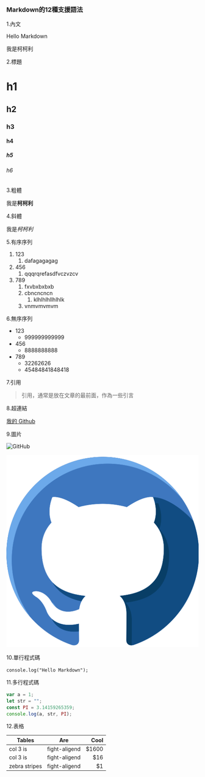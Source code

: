 ### Markdown的12種支援語法

1.內文

Hello Markdown

我是柯柯利

2.標題

# h1
## h2
### h3
#### h4
##### h5
###### h6

3.粗體

我是**柯柯利**

4.斜體

我是*柯柯利*

5.有序序列

1. 123
    1. dafagagagag
1. 456
    1. qqqrqrefasdfvczvzcv
1. 789
    1. fxvbxbxbxb
    1. cbncncncn
        1. klhlhlhllhlhlk
    1. vnmvmvmvm

6.無序序列

* 123
    * 999999999999
* 456
    * 8888888888
* 789
    * 32262626
    * 45484841848418

7.引用

> 引用，通常是放在文章的最前面，作為一些引言

8.超連結

[我的 Github](https://github.com/kekeli92870)

9.圖片

![GitHub](https://www.pngrepo.com/png/314036/180/github-square.png)

![顯示資料夾底下的圖片](https://github.com/kekeli92870/kekeli-notes-stores/blob/main/Markdown/github-pngrepo-com.png)

10.單行程式碼

`console.log("Hello Markdown");`

11.多行程式碼

```JavaScript
var a = 1;
let str = "";
const PI = 3.14159265359;
console.log(a, str, PI);
```

12.表格

|Tables         | Are           | Cool  |
| ------------- |:-------------:| -----:|
| col 3 is      | fight-aligend | $1600 |
| col 3 is      | fight-aligend |   $16 |
| zebra stripes | fight-aligend |    $1 |

